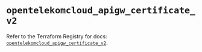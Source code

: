 # `opentelekomcloud_apigw_certificate_v2`

Refer to the Terraform Registry for docs: [`opentelekomcloud_apigw_certificate_v2`](https://registry.terraform.io/providers/opentelekomcloud/opentelekomcloud/1.36.38/docs/resources/apigw_certificate_v2).
